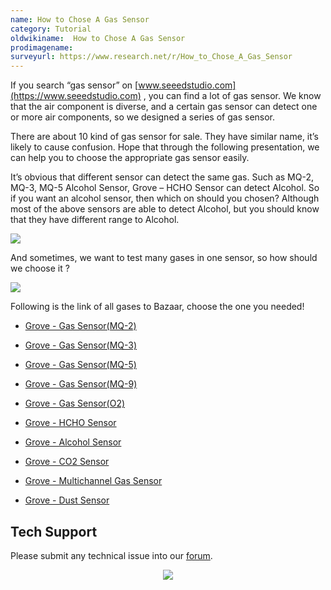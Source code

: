 ```yaml
---
name: How to Chose A Gas Sensor
category: Tutorial
oldwikiname:  How to Chose A Gas Sensor
prodimagename:
surveyurl: https://www.research.net/r/How_to_Chose_A_Gas_Sensor
---
```


If you search “gas sensor” on [www.seeedstudio.com](https://www.seeedstudio.com) , you can find a lot of gas sensor. We know that the air component is diverse, and a certain gas sensor can detect one or more air components, so we designed a series of gas sensor.

There are about 10 kind of gas sensor for sale. They have similar name, it’s likely to cause confusion. Hope that through the following presentation, we can help you to choose the appropriate gas sensor easily.

It’s obvious that different sensor can detect the same gas. Such as MQ-2, MQ-3, MQ-5 Alcohol Sensor, Grove – HCHO Sensor can detect Alcohol. So if you want an alcohol sensor, then which on should you chosen? Although most of the above sensors are able to detect Alcohol, but you should know that they have different range to Alcohol.

![](https://files.seeedstudio.com/wiki/How_to_Chose_A_Gas_Sensor/img/Gas_line_1.png)

And sometimes, we want to test many gases in one sensor, so how should we choose it ?

![](https://files.seeedstudio.com/wiki/How_to_Chose_A_Gas_Sensor/img/Gas_line_2.png)

Following is the link of all gases to Bazaar, choose the one you needed!

*   [Grove - Gas Sensor(MQ-2)](https://www.seeedstudio.com/depot/grove-gas-sensormq2-p-937.html?cPath=25_27)

*   [Grove - Gas Sensor(MQ-3)](https://www.seeedstudio.com/depot/grove-gas-sensormq3-p-1418.html?cPath=25_27)

*   [Grove - Gas Sensor(MQ-5)](https://www.seeedstudio.com/depot/grove-gas-sensormq5-p-938.html?cPath=25_27)

*   [Grove - Gas Sensor(MQ-9)](https://www.seeedstudio.com/depot/grove-gas-sensormq9-p-1419.html?cPath=25_27)

*   [Grove - Gas Sensor(O2)](https://www.seeedstudio.com/depot/grove-gas-sensoro2-p-1541.html?cPath=25_27)

*   [Grove - HCHO Sensor](https://www.seeedstudio.com/depot/grove-hcho-sensor-p-1593.html?cPath=25_27)

*   [Grove - Alcohol Sensor](https://www.seeedstudio.com/depot/grove-alcohol-sensor-p-764.html?cPath=25_27)

*   [Grove - CO2 Sensor](https://www.seeedstudio.com/depot/Grove-CO2-Sensor-p-1863.html)

*   [Grove - Multichannel Gas Sensor](https://www.seeedstudio.com/depot/Grove-Multichannel-Gas-Sensor-p-2502.html)

*   [Grove - Dust Sensor](https://www.seeedstudio.com/depot/Grove-Dust-Sensor-p-1050.html)

## Tech Support
Please submit any technical issue into our [forum](https://forum.seeedstudio.com/). <br /><p style="text-align:center"><a href="https://www.seeedstudio.com/act-4.html?utm_source=wiki&utm_medium=wikibanner&utm_campaign=newproducts" target="_blank"><img src="https://files.seeedstudio.com/wiki/Wiki_Banner/new_product.jpg" /></a></p>